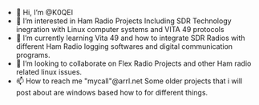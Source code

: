 - 👋 Hi, I’m @K0QEI
- 👀 I’m interested in Ham Radio Projects Including SDR Technology inegration with Linux computer systems and VITA 49 protocols
- 🌱 I’m currently learning Vita 49 and how to integrate SDR Radios with different Ham Radio logging softwares and digital communication programs.
- 💞️ I’m looking to collaborate on Flex Radio Projects and other Ham radio related linux issues.
- 📫 How to reach me "mycall"@arrl.net
Some older projects that i will post about are windows based how to for different things.
